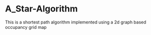 # A_Star-Algorithm
This is a shortest path algorithm implemented using a 2d graph based occupancy grid map
